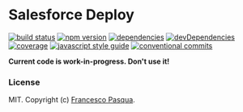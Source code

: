 # Salesforce Deploy

[![build status](https://travis-ci.com/cesconix/salesforce-deploy.svg)](https://travis-ci.com/cesconix/salesforce-deploy) 
[![npm version](https://img.shields.io/npm/v/salesforce-deploy.svg)](https://www.npmjs.com/package/salesforce-deploy)
[![dependencies](https://img.shields.io/david/cesconix/salesforce-deploy.svg)](https://david-dm.org/cesconix/salesforce-deploy)
[![devDependencies](https://img.shields.io/david/dev/cesconix/salesforce-deploy.svg)](https://david-dm.org/cesconix/salesforce-deploy?type=dev)
[![coverage](https://coveralls.io/repos/github/cesconix/salesforce-deploy/badge.svg)](https://coveralls.io/github/cesconix/salesforce-deploy)
[![javascript style guide](https://img.shields.io/badge/code_style-standard-brightgreen.svg)](https://standardjs.com)
[![conventional commits](https://img.shields.io/badge/Conventional%20Commits-1.0.0-yellow.svg)](https://conventionalcommits.org)

**Current code is work-in-progress. Don't use it!**


### License

MIT. Copyright (c) [Francesco Pasqua](https://www.linkedin.com/in/cesconix).
